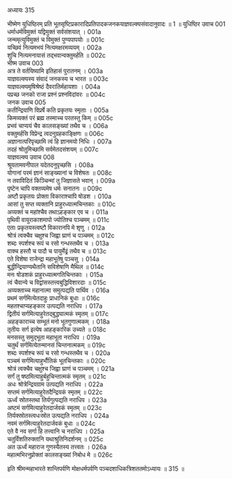 अध्यायः 315

भीष्मेण युधिष्ठिरम् प्रति भूतसृष्टिप्रकारादिप्रतिपादकजनकयाज्ञवल्क्यसंवादानुवादः ॥ 1 ॥
युधिष्ठिर उवाच 	001  
धर्माधर्मविमुक्तं यद्विमुक्तं सर्वसंशयात् ।	001a  
जन्ममृत्युविमुक्तं च विमुक्तं पुण्यपापयोः ॥	001c  
यच्छिवं नित्यमभयं नित्यमक्षरमव्ययम् ।	002a  
शुचि नित्यमनायासं तद्भवान्वक्तुमर्हति ॥	002c  
भीष्म उवाच 	003  
अत्र ते वर्तयिष्यामि इतिहासं पुरातनम् ।	003a  
याज्ञवल्क्यस्य संवादं जनकस्य च भारत ॥	003c  
याज्ञवल्क्यमृषिश्रेष्ठं दैवरातिर्महायशाः ।	004a  
पप्रच्छ जनको राजा प्रश्नं प्रश्नविदांवरः ॥	004c  
जनक उवाच 	005  
कतीन्द्रियाणि विप्रर्षे कति प्रकृतयः स्मृताः ।	005a  
किमव्यक्तं परं ब्रह्म तस्माच्च परतस्तु किम् ॥	005c  
प्रभवं चाप्ययं चैव कालसङ्ख्यां तथैव च ।	006a  
वक्तुमर्हसि विप्रेन्द्र त्वदनुग्रहकाङ्क्षिणः ॥	006c  
अज्ञानात्परिपृच्छामि त्वं हि ज्ञानमयो निधिः ।	007a  
तदहं श्रोतुमिच्छामि सर्वमेतदसंशयम् ॥	007c  
याज्ञवल्क्य उवाच 	008  
श्रूयतामवनीपाल यदेतदनुपृच्छसि ।	008a  
योगानां परमं ज्ञानं साङ्ख्यानां च विशेषतः ॥	008c  
न तवाविदितं किञ्चिन्मां तु जिज्ञासते भवान् ।	009a  
पृष्टेन चापि वक्तव्यमेष धर्मः सनातनः ॥	009c  
अष्टौ प्रकृतयः प्रोक्ता विकाराश्चापि षोडश ।	010a  
आसां तु सप्त व्यक्तानि प्राहुरध्यात्मचिन्तकाः ॥	010c  
अव्यक्तं च महांश्चैव तथाऽहङ्कार एव च ।	011a  
पृथिवी वायुराकाशमापो ज्योतिश्च पञ्चमम् ॥	011c  
एताः प्रकृतयस्त्वष्टौ विकारानपि मे शृणु ।	012a  
श्रोत्रं त्वक्चैव चक्षुश्च जिह्वा घ्राणं च पञ्चमम् ॥	012c  
शब्दः स्पर्शश्च रूपं च रसो गन्धस्तथैव च ।	013a  
वाक्च हस्तौ च पादौ च पायुर्मेढ्रं तथैव च ॥	013c  
एते विशेषा राजेन्द्रा महाभूतेषु पञ्चसु ।	014a  
बुद्धीन्द्रियाण्यथैतानि सविशेषाणि मैथिल ॥	014c  
मनः षोडशकं प्राहुरध्यात्मगतिचिन्तकाः ।	015a  
त्वं चैवान्ये च विद्वांसस्तत्त्वबुद्धिविशारदाः ॥	015c  
अव्यक्ताच्च महानात्मा समुत्पद्यति पार्थिव ।	016a  
प्रथमं सर्गमित्येतदाहुः प्राधानिकं बुधाः ॥	016c  
महतश्चाप्यहङ्कार उत्पद्यति नराधिप ।	017a  
द्वितीयं सर्गमित्याहुरेतद्बुद्ध्यात्मकं स्मृतम् ॥	017c  
अहङ्काराच्च सम्भूतं मनो भूतगुणात्मकम् ।	018a  
तृतीयः सर्ग इत्येष आहङ्कारिक उच्यते ॥	018c  
मनसस्तु समुद्भूता महाभूता नराधिप ।	019a  
चतुर्थं सर्गमित्येतन्मानसं चिन्तनात्मकम् ॥	019c  
शब्दः स्पर्शश्च रूपं च रसो गन्धस्तथैव च ।	020a  
पञ्चमं सर्गमित्याहुर्भौतिकं भूतचिन्तकाः ॥	020c  
श्रोत्रं त्वक्चैव चक्षुश्च जिह्वा घ्राणं च पञ्चमम् ।	021a  
सर्गं तु षष्ठमित्याहुर्बहुचिन्तात्मकं स्मृतम् ॥	021c  
अधः श्रोत्रेन्द्रियग्राम उत्पद्यति नराधिप ।	022a  
सप्तमं सर्गमित्याहुरेतदैन्द्रियकं स्मृतम् ॥	022c  
ऊर्ध्वं स्रोतस्तथा तिर्यगुत्पद्यति नराधिप ।	023a  
अष्टमं सर्गमित्याहुरेतदार्जवकं स्मृतम् ॥	023c  
तिर्यक्स्रोतस्त्वधःस्रोत उत्पद्यति नराधिप ।	024a  
नवमं सर्गमित्याहुरेतदार्जवकं बुधाः ॥	024c  
एते वै नव सर्गा हि तत्त्वानि च नराधिप ।	025a  
चतुर्विंशतिरुक्तानि यथाश्रुतिनिदर्शनम् ॥	025c  
अत ऊर्ध्वं महाराज गुणस्यैतस्य तत्त्वतः ।	026a  
महात्मभिरनुप्रोक्तां कालसङ्ख्यां निबोध मे ॥ 	026c  

इति श्रीमन्महाभारते शान्तिपर्वणि मोक्षधर्मपर्वणि पञ्चदशाधिकत्रिशततमोऽध्यायः ॥ 315 ॥
